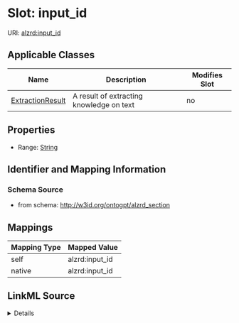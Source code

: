 

# Slot: input_id

URI: [alzrd:input_id](http://w3id.org/ontogpt/alzrd_sectioninput_id)



<!-- no inheritance hierarchy -->





## Applicable Classes

| Name | Description | Modifies Slot |
| --- | --- | --- |
| [ExtractionResult](ExtractionResult.md) | A result of extracting knowledge on text |  no  |







## Properties

* Range: [String](String.md)





## Identifier and Mapping Information







### Schema Source


* from schema: http://w3id.org/ontogpt/alzrd_section




## Mappings

| Mapping Type | Mapped Value |
| ---  | ---  |
| self | alzrd:input_id |
| native | alzrd:input_id |




## LinkML Source

<details>
```yaml
name: input_id
from_schema: http://w3id.org/ontogpt/alzrd_section
rank: 1000
alias: input_id
owner: ExtractionResult
domain_of:
- ExtractionResult
range: string

```
</details>